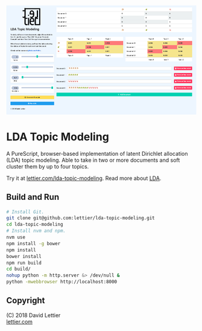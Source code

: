 ![LDA Topic Modeling](static/png/screenshot.png)

# LDA Topic Modeling

A PureScript, browser-based implementation of latent Dirichlet allocation (LDA) topic modeling.
Able to take in two or more documents and soft cluster them by up to four topics.  

Try it at [lettier.com/lda-topic-modeling](http://www.lettier.com/lda-topic-modeling/).
Read more about [LDA](https://medium.com/@lettier/how-does-lda-work-ill-explain-using-emoji-108abf40fa7d).

## Build and Run

```bash
# Install Git.
git clone git@github.com:lettier/lda-topic-modeling.git
cd lda-topic-modeling
# Install nvm and npm.
nvm use
npm install -g bower
npm install
bower install
npm run build
cd build/
nohup python -m http.server &> /dev/null &
python -mwebbrowser http://localhost:8000
```

## Copyright

(C) 2018 David Lettier  
[lettier.com](http://www.lettier.com/)
